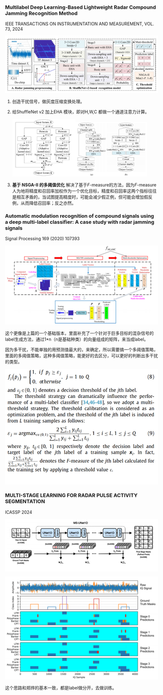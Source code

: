 ### **Multilabel Deep Learning-Based Lightweight Radar Compound Jamming Recognition Method**

IEEE TRANSACTIONS ON INSTRUMENTATION AND MEASUREMENT, VOL. 73, 2024  

![{7FC81A9C-4CB6-450B-81D7-D2F76B2DA152}](./images/%7B7FC81A9C-4CB6-450B-81D7-D2F76B2DA152%7D-1742647683261-2-1742647684492-4.png)

1. 创造干扰信号，做灰度压缩变换处理。

2. 给ShuffleNet v2 加上EHA 模块，即对H,W,C 都做一个通道注意力计算。

   <img src="./images/%7B87C7A9F8-5839-4864-BA8C-E4AFBE79A389%7D.png" alt="{87C7A9F8-5839-4864-BA8C-E4AFBE79A389}" style="zoom: 25%;" /><img src="./images/%7BE668DF24-D613-4778-9218-9063D26B067B%7D.png" alt="{E668DF24-D613-4778-9218-9063D26B067B}" style="zoom: 25%;" />

3. **基于 NSGA-II 的多阈值优化**   解决了基于*F*-measure的方法，因为*F*-measure人为地将精度和召回率加权作为一个优化目标，精度和召回率这两个指标往往是相互矛盾的，当试图提高精度时，可能会减少假正例，但可能会增加假反例，从而降低召回率；反之亦然。



### **Automatic modulation recognition of compound signals using a deep multi-label classifier: A case study with radar jamming signals**

Signal Processing 169 (2020) 107393

![{9489BD47-525F-452D-80EB-CB2DFCCAE573}](./images/%7B9489BD47-525F-452D-80EB-CB2DFCCAE573%7D-1742714196925-2.png)

这个更像是上篇的一个基础版本，里面补充了一个针对于巨多目标的混杂信号的label生成方法，通过1*n（n是基础种类）的向量组成的矩阵，来当成label。

因为多干扰，不能单独的用预测值最大的，来确定，所以需要搞一个多阈值策略，里面的多阈值策略，这种多阈值策略，能更好的去区分，可以更好的判断出多干扰的类型。

![{A016FDC1-5334-40D2-B242-786CDB295B15}](./images/%7BA016FDC1-5334-40D2-B242-786CDB295B15%7D.png)







### **MULTI-STAGE LEARNING FOR RADAR PULSE ACTIVITY SEGMENTATION**

ICASSP 2024

![{32584813-E120-4EE2-9F29-71C769269E1C}](./images/%7B32584813-E120-4EE2-9F29-71C769269E1C%7D-1742726471718-14.png)

![{8CDCA10A-670A-4760-928D-F3A57328B642}](./images/%7B8CDCA10A-670A-4760-928D-F3A57328B642%7D.png)

这个思路和郑烨的基本一致，都是label做分开，去做训练。
